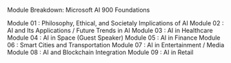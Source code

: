 Module Breakdown:
Microsoft AI 900 Foundations

Module 01 : Philosophy, Ethical, and Societaly Implications of AI
Module 02 : AI and Its Applications / Future Trends in AI
Module 03 : AI in Healthcare
Module 04 : AI in Space (Guest Speaker)
Module 05 : AI in Finance
Module 06 : Smart Cities and Transportation
Module 07 : AI in Entertainment / Media
Module 08 : AI and Blockchain Integration
Module 09 : AI in Retail
